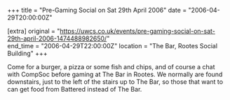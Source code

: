 +++
title = "Pre-Gaming Social on Sat 29th April 2006"
date = "2006-04-29T20:00:00Z"

[extra]
original = "https://uwcs.co.uk/events/pre-gaming-social-on-sat-29th-april-2006-1474488982650/"    
end_time = "2006-04-29T22:00:00Z"
location = "The Bar, Rootes Social Building"
+++

Come for a burger, a pizza or some fish and chips, and of course a chat with CompSoc before gaming at The Bar in Rootes. We normally are found downstairs, just to the left of the stairs up to The Bar, so those that want to can get food from Battered instead of The Bar.

